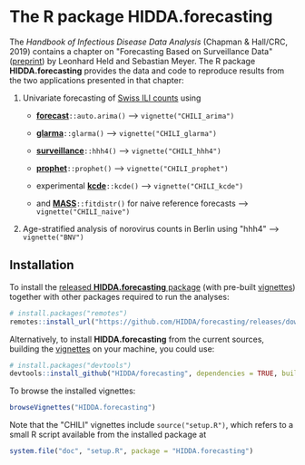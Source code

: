 # The R package HIDDA.forecasting

The *Handbook of Infectious Disease Data Analysis*
(Chapman & Hall/CRC, 2019)
contains a chapter on "Forecasting Based on Surveillance Data"
([preprint](https://arxiv.org/abs/1809.03735))
by Leonhard Held and Sebastian Meyer.
The R package **HIDDA.forecasting** provides the data and code to
reproduce results from the two applications presented in that chapter:

1. Univariate forecasting of
   [Swiss ILI counts](https://HIDDA.github.io/forecasting/articles/CHILI.html)
   using

    * [**forecast**](https://CRAN.R-project.org/package=forecast)`::auto.arima()`
      --> `vignette("CHILI_arima")`

    * [**glarma**](https://CRAN.R-project.org/package=glarma)`::glarma()`
      --> `vignette("CHILI_glarma")`

    * [**surveillance**](https://CRAN.R-project.org/package=surveillance)`::hhh4()`
      --> `vignette("CHILI_hhh4")`

    * [**prophet**](https://CRAN.R-project.org/package=prophet)`::prophet()`
      --> `vignette("CHILI_prophet")`

    * experimental [**kcde**](https://github.com/reichlab/kcde)`::kcde()`
      --> `vignette("CHILI_kcde")`

    * and [**MASS**](https://CRAN.R-project.org/package=MASS)`::fitdistr()` for naive reference forecasts
      --> `vignette("CHILI_naive")`

2. Age-stratified analysis of norovirus counts in Berlin using "hhh4"
   --> `vignette("BNV")`


## Installation

To install the
[released **HIDDA.forecasting** package](https://github.com/HIDDA/forecasting/releases)
(with pre-built [vignettes](https://HIDDA.github.io/forecasting/articles/))
together with other packages required to run the analyses:

```r
# install.packages("remotes")
remotes::install_url("https://github.com/HIDDA/forecasting/releases/download/v1.1.1/HIDDA.forecasting_1.1.1.tar.gz", dependencies = TRUE)
```

Alternatively, to install **HIDDA.forecasting** from the current sources,
building the [vignettes](https://HIDDA.github.io/forecasting/articles/)
on your machine, you could use:

```r
# install.packages("devtools")
devtools::install_github("HIDDA/forecasting", dependencies = TRUE, build_vignettes = TRUE)
```

To browse the installed vignettes:

```r
browseVignettes("HIDDA.forecasting")
```

Note that the "CHILI" vignettes include `source("setup.R")`,
which refers to a small R script available from the installed package at

```r
system.file("doc", "setup.R", package = "HIDDA.forecasting")
```
